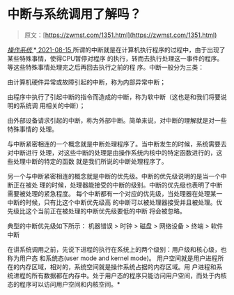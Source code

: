 <!--yml
category: 未分类
date: 0001-01-01 00:00:00
-->

# 中断与系统调用了解吗？

> 原文：[https://zwmst.com/1351.html](https://zwmst.com/1351.html)

   [ *操作系统* ](https://zwmst.com/%e6%93%8d%e4%bd%9c%e7%b3%bb%e7%bb%9f)*[ <time datetime="2021-08-15T11:09:22+08:00"> 2021-08-15 </time> ](https://zwmst.com/1351.html)  所谓的中断就是在计算机执行程序的过程中，由于出现了某些特殊事情，使得CPU暂停对程序 的执行，转而去执行处理这一事件的程序。等这些特殊事情处理完之后再回去执行之前的程 序。中断一般分为三类：

由计算机硬件异常或故障引起的中断，称为内部异常中断；

由程序中执行了引起中断的指令而造成的中断，称为软中断（这也是和我们将要说明的系统调 用相关的中断）；

由外部设备请求引起的中断，称为外部中断。简单来说，对中断的理解就是对一些特殊事情的 处理。

与中断紧密相连的一个概念就是中断处理程序了。当中断发生的时候，系统需要去对中断进行 处理，对这些中断的处理是由操作系统内核中的特定函数进行的，这些处理中断的特定的函数 就是我们所说的中断处理程序了。

另一个与中断紧密相连的概念就是中断的优先级。中断的优先级说明的是当一个中断正在被处 理的时候，处理器能接受的中断的级别。中断的优先级也表明了中断需要被处理的紧急程度。 每个中断都有一个对应的优先级，当处理器在处理某一中断的时候，只有比这个中断优先级高 的中断可以被处理器接受并且被处理。优先级比这个当前正在被处理的中断优先级要低的中断 将会被忽略。

典型的中断优先级如下所示： 机器错误 > 时钟 > 磁盘 > 网络设备 > 终端 > 软件中断

在讲系统调用之前，先说下进程的执行在系统上的两个级别：用户级和核心级，也称为用户态 和系统态(user mode and kernel mode)。 用户空间就是用户进程所在的内存区域，相对的，系统空间就是操作系统占据的内存区域。用 户进程和系统进程的所有数据都在内存中。处于用户态的程序只能访问用户空间，而处于内核 态的程序可以访问用户空间和内核空间。*